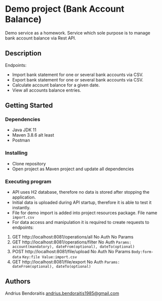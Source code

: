 # Demo project (Bank Account Balance)

Demo service as a homework.
Service which sole purpose is to manage bank account balance via Rest API.

## Description

Endpoints:
* Import bank statement for one or several bank accounts via CSV.
* Export bank statement for one or several bank accounts via CSV.
* Calculate account balance for a given date.
* View all accounts balance entries.

## Getting Started

### Dependencies

* Java JDK 11
* Maven 3.8.6 alt least
* Postman

### Installing

* Clone repository
* Open project as Maven project and update all dependencies

### Executing program

* API uses H2 database, therefore no data is stored after stopping the application.
* Initial data is uploaded during API startup, therefore it is able to test it instantly.
* File for demo import is added into project resources package. File name ``` import.csv```
* For data access and manipulation it is required to create requests to endpoints:
1. GET http://localhost:8081/operations/all No Auth No Params
2. GET http://localhost:8081/operations/filter No Auth ```Params: account(mandatory), dateFrom(optional), dateTo(optional)```
3. POST http://localhost:8081/file/upload No Auth No Params ```Body:form-data``` ```Key:file Value:import.csv```
4. GET http://localhost:8081/file/export No Auth ```Params: dateFrom(optional), dateTo(optional)```

## Authors

Andrius Bendoraitis
andrius.bendoraitis1985@gmail.com
